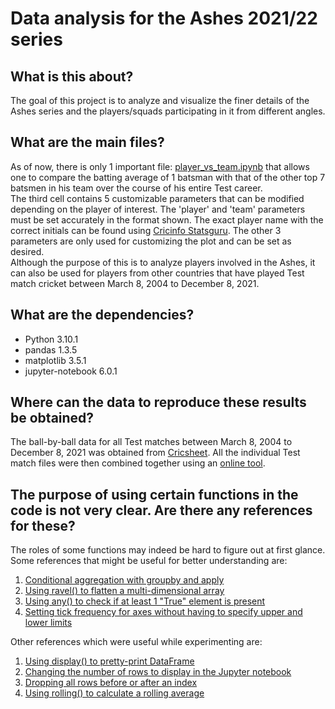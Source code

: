 # Data analysis for the Ashes 2021/22 series

## What is this about?
The goal of this project is to analyze and visualize the finer details of the Ashes series and the players/squads participating in it from different angles.

## What are the main files?
As of now, there is only 1 important file: [player_vs_team.ipynb](https://github.com/hmshreyas7/ashes-2021/blob/main/player_vs_team.ipynb) that allows one to compare the batting average of 1 batsman with that of the other top 7 batsmen in his team over the course of his entire Test career.\
The third cell contains 5 customizable parameters that can be modified depending on the player of interest. The 'player' and 'team' parameters must be set accurately in the format shown. The exact player name with the correct initials can be found using [Cricinfo Statsguru](https://stats.espncricinfo.com/ci/engine/stats/index.html). The other 3 parameters are only used for customizing the plot and can be set as desired.\
Although the purpose of this is to analyze players involved in the Ashes, it can also be used for players from other countries that have played Test match cricket between March 8, 2004 to December 8, 2021.

## What are the dependencies?
* Python 3.10.1
* pandas 1.3.5
* matplotlib 3.5.1
* jupyter-notebook 6.0.1

## Where can the data to reproduce these results be obtained?
The ball-by-ball data for all Test matches between March 8, 2004 to December 8, 2021 was obtained from [Cricsheet](https://cricsheet.org/downloads/tests_csv2.zip). All the individual Test match files were then combined together using an [online tool](https://extendsclass.com/merge-csv.html).

## The purpose of using certain functions in the code is not very clear. Are there any references for these?
The roles of some functions may indeed be hard to figure out at first glance. Some references that might be useful for better understanding are:
1. [Conditional aggregation with groupby and apply](https://stackoverflow.com/questions/17266129/python-pandas-conditional-sum-with-groupby)
2. [Using ravel() to flatten a multi-dimensional array](https://stackoverflow.com/questions/26977076/pandas-unique-values-multiple-columns/26977495#26977495)
3. [Using any() to check if at least 1 "True" element is present](https://pandas.pydata.org/docs/reference/api/pandas.DataFrame.any.html)
4. [Setting tick frequency for axes without having to specify upper and lower limits](https://stackoverflow.com/questions/12608788/changing-the-tick-frequency-on-x-or-y-axis-in-matplotlib/58675407#58675407)

Other references which were useful while experimenting are:
1. [Using display() to pretty-print DataFrame](https://stackoverflow.com/questions/26873127/show-dataframe-as-table-in-ipython-notebook#comment90189599_29665452)
2. [Changing the number of rows to display in the Jupyter notebook](https://stackoverflow.com/questions/16424493/pandas-setting-no-of-max-rows)
3. [Dropping all rows before or after an index](https://pandas.pydata.org/docs/reference/api/pandas.DataFrame.truncate.html)
4. [Using rolling() to calculate a rolling average](https://pandas.pydata.org/docs/reference/api/pandas.DataFrame.rolling.html)
